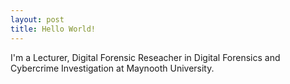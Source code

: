 ```yaml
---
layout: post
title: Hello World!
---
```


I'm a Lecturer, Digital Forensic Reseacher in Digital Forensics and Cybercrime Investigation at Maynooth University.
